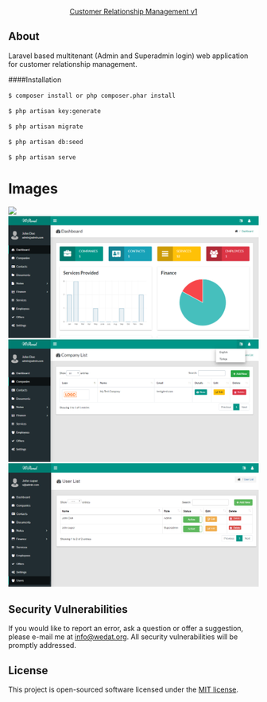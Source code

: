 
<p align="center">
<a href="https://wedat.org">Customer Relationship Management v1</a>
</p>

## About

Laravel based multitenant (Admin and Superadmin login) web application for customer relationship management. 


####Installation

`$ composer install or php composer.phar install`

`$ php artisan key:generate`

`$ php artisan migrate`

`$ php artisan db:seed`

`$ php artisan serve`

# Images
![](https://raw.githubusercontent.com/vedatbozkurt/eyonetCrm/master/public/images/1.png)
![](https://raw.githubusercontent.com/vedatbozkurt/eyonetCrm/master/public/images/2.png)
![](https://raw.githubusercontent.com/vedatbozkurt/eyonetCrm/master/public/images/3.png)
![](https://raw.githubusercontent.com/vedatbozkurt/eyonetCrm/master/public/images/4.png)


## Security Vulnerabilities

If you would like to report an error, ask a question or offer a suggestion, please e-mail me at [info@wedat.org](info@wedat.org). All security vulnerabilities will be promptly addressed.

## License

This project is open-sourced software licensed under the [MIT license](https://opensource.org/licenses/MIT).
